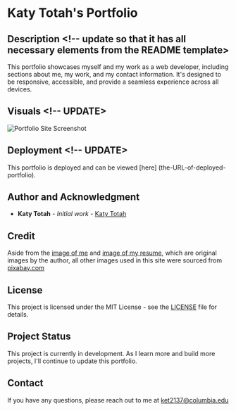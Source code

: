 # Katy Totah's Portfolio

## Description <!-- update so that it has all necessary elements from the README template>
This portfolio showcases myself and my work as a web developer, including sections about me, my work, and my contact information. It's designed to be responsive, accessible, and provide a seamless experience across all devices.

## Visuals <!-- UPDATE>
![Portfolio Site Screenshot](assets/images/screenshot.png)

## Deployment <!-- UPDATE>
This portfolio is deployed and can be viewed [here] (the-URL-of-deployed-portfolio).

## Author and Acknowledgment
- **Katy Totah** - *Initial work* - [Katy Totah](https://github.com/ktotah)

## Credit

Aside from the [image of me](assets/images/katytotah.jpeg) and [image of my resume](assets/images/resume.png), which are original images by the author, all other images used in this site were sourced from [pixabay.com](https://pixabay.com/)

## License
This project is licensed under the MIT License - see the [LICENSE](LICENSE) file for details.

## Project Status
This project is currently in development. As I learn more and build more projects, I'll continue to update this portfolio.

## Contact
If you have any questions, please reach out to me at [ket2137@columbia.edu](mailto:ket2137@columbia.edu)